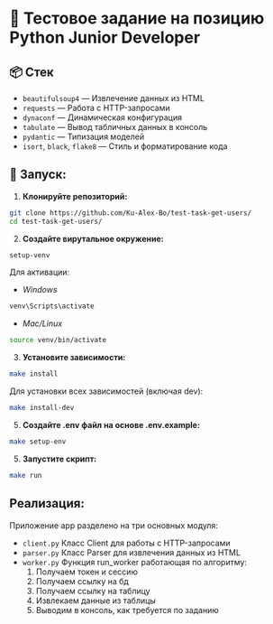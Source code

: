 # 📝 Тестовое задание на позицию Python Junior Developer

## 📦 Стек

- `beautifulsoup4` — Извлечение данных из HTML
- `requests` — Работа с HTTP-запросами
- `dynaconf` — Динамическая конфигурация
- `tabulate` — Вывод табличных данных в консоль
- `pydantic` — Типизация моделей
- `isort`, `black`, `flake8` — Стиль и форматирование кода

## 🚀 Запуск:

1. **Клонируйте репозиторий:**

```bash
git clone https://github.com/Ku-Alex-Bo/test-task-get-users/
cd test-task-get-users/
```

2. **Создайте вирутальное окружение:**
```bash
setup-venv
```
Для активации:
- *Windows*
```bash
venv\Scripts\activate
```
- *Mac/Linux*
```bash
source venv/bin/activate
```

3. **Установите зависимости:**
```bash
make install
```
Для установки всех зависимостей (включая dev):
```bash
make install-dev
```

5. **Создайте .env файл на основе .env.example:**
```bash
make setup-env
```

5. **Запустите скрипт:**
```bash
make run
```

## Реализация:
Приложение app разделено на три основных модуля:
- `client.py` Класс Client для работы с HTTP-запросами
- `parser.py` Класс Parser для извлечения данных из HTML
- `worker.py` Функция run_worker работающая по алгоритму:
  1. Получаем токен и сессию
  2. Получаем ссылку на бд
  3. Получаем ссылку на таблицу
  4. Извлекаем данные из таблицы
  5. Выводим в консоль, как требуется по заданию
